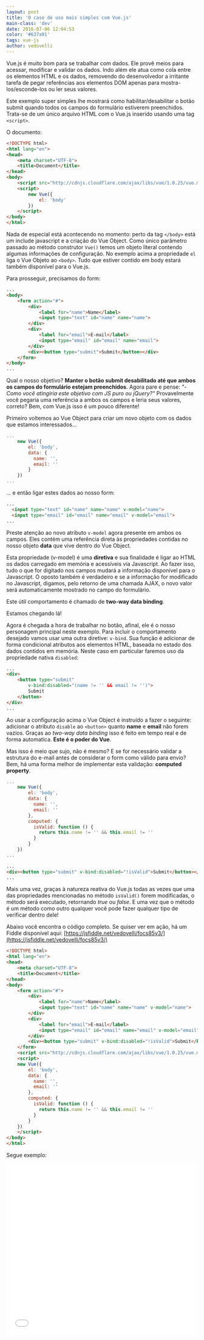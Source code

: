 ```yaml
---
layout: post
title: 'O caso de uso mais simples com Vue.js'
main-class: 'dev'
date: 2016-07-06 12:04:53 
color: '#637a91'
tags: vue-js
author: vedovelli
---
```


Vue.js é muito bom para se trabalhar com dados. Ele provê meios para acessar, modificar e validar os dados. Indo além ele atua como cola entre os elementos HTML e os dados, removendo do desenvolvedor a irritante tarefa de pegar referências aos elementos DOM apenas para mostra-los/esconde-los ou ler seus valores.

Este exemplo super simples lhe mostrará como habilitar/desabilitar o botão submit quando todos os campos do formulário estiverem preenchidos. Trata-se de um único arquivo HTML com o Vue.js inserido usando uma tag `<script>`.

O documento:

```html
<!DOCTYPE html>
<html lang="en">
<head>
    <meta charset="UTF-8">
    <title>Document</title>
</head>
<body>
    <script src="http://cdnjs.cloudflare.com/ajax/libs/vue/1.0.25/vue.min.js"></script>
    <script>
        new Vue({
            el: 'body'
        })
    </script>
</body>
</html>
```

Nada de especial está acontecendo no momento: perto da tag `</body>` está um include javascript e a criação do Vue Object. Como único parâmetro passado ao método construtor `Vue()` temos um objeto literal contendo algumas informações de configuração. No exemplo acima a propriedade `el` liga o Vue Objeto ao `<body>`. Tudo que estiver contido em body estará também disponível para o Vue.js.

Para prosseguir, precisamos do form:

```html
...
<body>
    <form action="#">
        <div>
            <label for="name">Name</label>
            <input type="text" id="name" name="name">
        </div>
        <div>
            <label for="email">E-mail</label>
            <input type="email" id="email" name="email">
        </div>
        <div><button type="submit">Submit</button></div>
    </form>
</body>
...
```

Qual o nosso objetivo? **Manter o botão submit desabilitado até que ambos os campos do formulário estejam preenchidos**. Agora pare e pense: *"- Como você atingiria este objetivo com JS puro ou jQuery?"* Provavelmente você pegaria uma referência a ambos os campos e leria seus valores, correto? Bem, com Vue.js isso é um pouco diferente!

Primeiro voltemos ao Vue Object para criar um novo objeto com os dados que estamos interessados...

```javascript
...
    new Vue({
        el: 'body',
        data: {
          name: '',
          email: ''
        }
    })
...
```

... e então ligar estes dados ao nosso form:

```html
...
  <input type="text" id="name" name="name" v-model="name">
  <input type="email" id="email" name="email" v-model="email">
...
```

Preste atenção ao novo atributo `v-model` agora presente em ambos os campos. Eles contém uma referência direta às propriedades contidas no nosso objeto **data** que vive dentro do Vue Object.

Esta propriedade (v-model) é uma **diretiva** e sua finalidade é ligar ao HTML os dados carregado em memória e acessíveis via Javascript. Ao fazer isso, tudo o que for digitado nos campos mudará a informação disponível para o Javascript. O oposto também é verdadeiro e se a informação for modificado no Javascript, digamos, pelo retorno de uma chamada AJAX, o novo valor será automaticamente mostrado no campo do formulário.

Este útil comportamento é chamado  de **two-way data binding**.

Estamos chegando lá!

Agora é chegada a hora de trabalhar no botão, afinal, ele é o nosso personagem principal neste exemplo. Para incluir o comportamento desejado vamos usar uma outra diretive: `v-bind`. Sua função é adicionar de forma condicional atributos aos elementos HTML, baseada no estado dos dados contidos em memória. Neste caso em particular faremos uso da propriedade nativa `disabled`:

```html
...
<div>
    <button type="submit"
        v-bind:disabled="(name != '' && email != '')">
        Submit
    </button>
</div>
...
```

Ao usar a configuração acima o Vue Object é instruído a fazer o seguinte: adicionar o atributo `disable` ao `<button>` quanto **name** e **email** não forem vazios. Graças ao *two-way data binding* isso é feito em tempo real e de forma automatica. **Este é o poder do Vue**.

Mas isso é meio que sujo, não é mesmo? E se for necessário validar a estrutura do e-mail antes de considerar o form como válido para envio? Bem, há uma forma melhor de implementar esta validação: **computed property**.

```javascript
...
    new Vue({
        el: 'body',
        data: {
          name: '',
          email: ''
        },
        computed: {
          isValid: function () {
            return this.name != '' && this.email != ''
          }
        }
    })
...
```

```html
...
<div><button type="submit" v-bind:disabled="!isValid">Submit</button></div>
...
```

Mais uma vez, graças à natureza reativa do Vue.js todas as vezes que uma das propriedades mencionadas no método `isValid()` forem modificadas, o método será executado, retornando *true* ou *false*. E uma vez que o método é um método como outro qualquer você pode fazer qualquer tipo de verificar dentro dele!

Abaixo você encontra o código completo. Se quiser ver em ação, há um Fiddle disponível aqui: [https://jsfiddle.net/vedovelli/focs85v3/](https://jsfiddle.net/vedovelli/focs85v3/)

```html
<!DOCTYPE html>
<html lang="en">
<head>
    <meta charset="UTF-8">
    <title>Document</title>
</head>
<body>
    <form action="#">
        <div>
            <label for="name">Name</label>
            <input type="text" id="name" name="name" v-model="name">
        </div>
        <div>
            <label for="email">E-mail</label>
            <input type="email" id="email" name="email" v-model="email">
        </div>
        <div><button type="submit" v-bind:disabled="!isValid">Submit</button></div>
    </form>
    <script src="http://cdnjs.cloudflare.com/ajax/libs/vue/1.0.25/vue.min.js"></script>
    <script>
    new Vue({
        el: 'body',
        data: {
          name: '',
          email: ''
        },
        computed: {
          isValid: function () {
            return this.name != '' && this.email != ''
          }
        }
    })
    </script>
</body>
</html>
```

Segue exemplo:

<iframe width="100%" height="450" src="//jsfiddle.net/vedovelli/5ea439zz/embedded/" allowfullscreen="allowfullscreen" frameborder="0"></iframe>
